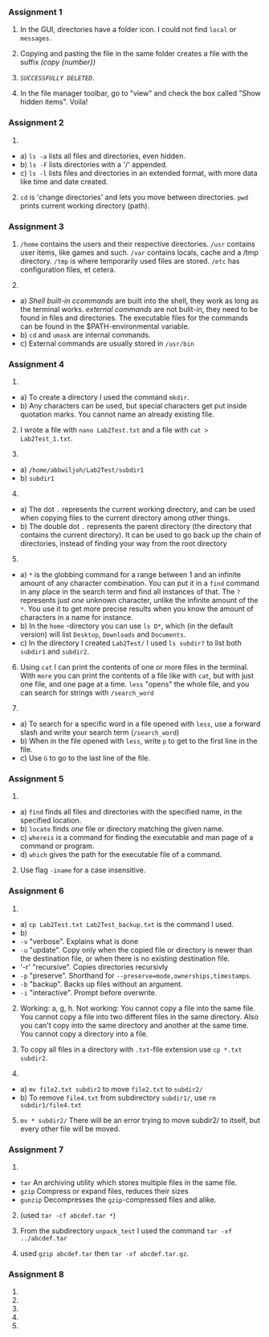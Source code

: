 ### Assignment 1
1. In the GUI, directories have a folder icon. I could not find `local` or `messages`.

2. Copying and pasting the file in the same folder creates a file with the suffix *(copy {number})*

3. *`SUCCESSFULLY DELETED`*.

4. In the file manager toolbar, go to "view" and check the box called "Show hidden items". Voila!

### Assignment 2
1. 
  * a) `ls -a` lists all files and directories, even hidden.
  * b) `ls -F` lists directories with a '/' appended.
  * c) `ls -l` lists files and directories in an extended format, with more data like time and date created.

2. `cd` is 'change directories' and lets you move between directories. `pwd` prints current working directory (path).

### Assignment 3
1. `/home` contains the users and their respective directories.
`/usr` contains user items, like games and such.
`/var` contains locals, cache and a /tmp directory.
`/tmp` is where temporarily used files are stored. 
`/etc` has configuration files, et cetera.

2. 
  * a) *Shell built-in ccommands* are built into the shell, they work as long as the terminal works. *external commands* are not bulit-in, they need to be found in  files and directories. The executable files for the commands can be found in the $PATH-environmental variable.
  * b) `cd` and `umask` are internal commands.
  * c) External commands are usually stored in `/usr/bin`


### Assignment 4
1. 
  * a) To create a directory I used the command `mkdir`.
  * b) Any characters can be used, but special characters get put inside quotation marks. You cannot name an already existing file.

2. I wrote a file with `nano Lab2Test.txt` and a file with `cat > Lab2Test_1.txt`.

3. 
  * a) `/home/abbwiljoh/Lab2Test/subdir1`
  * b) `subdir1`

4. 
  * a) The dot `.` represents the current working directory, and can be used when copying files to the current directory among other things.
  * b) The double dot `.` represents the parent directory (the directory that contains the current directory). It can be used to go back up the chain of directories, instead of finding your way from the root directory

5. 
  * a) `*` is the globbing command for a range between 1 and an infinite amount of any character combination. You can put it in a `find` command in any place in the search term and find all instances of that. The `?` represents just *one* unknown character, unlike the infinite amount of the `*`. You use it to get more precise results when you know the amount of characters in a name for instance.
  * b) In the `home` -directory you can use `ls D*`, which (in the default version) will list `Desktop`, `Downloads` and `Documents`.
  * c) In the directory I created `Lab2Test/` I used `ls subdir?` to list both `subdir1` and `subdir2`.

6. Using `cat` I can print the contents of one or more files in the terminal. With `more` you can print the contents of a file like with `cat`, but with just one file, and one page at a time. `less` "opens" the whole file, and you can search for strings with `/search_word`

7. 
  * a) To search for a specific word in a file opened with `less`, use a forward slash and write your search term (`/search_word`)
  * b) When in the file opened with `less`, write `p` to get to the first line in the file.
  * c) Use `G` to go to the last line of the file.


### Assignment 5
1. 
  * a) `find` finds all files and directories with the specified name, in the specified location.
  * b) `locate` finds *one* file or directory matching the given name.
  * c) `whereis` is a command for finding the executable and man page of a command or program.
  * d) `which` gives the path for the executable file of a command.
2. Use flag `-iname` for a case insensitive.

### Assignment 6
1.  
  * a) `cp Lab2Test.txt Lab2Test_backup.txt` is the command I used. 
  * b)   
  * `-v` "verbose". Explains what is done
  * `-u` "update". Copy only when the copied file or directory is newer than the destination file, or when there is no existing destination file.
  * '-r' "recursive". Copies directories recursivly
  * `-p` "preserve". Shorthand for `--preserve=mode,ownerships,timestamps`.
  * `-b` "backup". Backs up files without an argument.
  * `-i` "interactive". Prompt before overwrite.
  
2. Working: a, g, h. Not working: You cannot copy a file into the same file. You cannot copy a file into two different files in the same directory. Also you can't copy into the same directory and another at the same time. You cannot copy a directory into a file. 

3. To copy all files in a directory with `.txt`-file extension use `cp *.txt subdir2`.

4. 
  * a) `mv file2.txt subdir2` to move `file2.txt` to `subdir2/`
  * b) To remove `file4.txt` from subdirectory `subdir1/`, use `rm subdir1/file4.txt`

5. `mv * subdir2/` There will be an error trying to move subdir2/ to itself, but every other file will be moved.

### Assignment 7
1. 
  * `tar` An archiving utility which stores multiple files in the same file.
  * `gzip` Compress or expand files, reduces their sizes
  * `gunzip` Decompresses the `gzip`-compressed files and alike.

2. (used `tar -cf abcdef.tar *`)

3. From the subdirectory `unpack_test` I used the command `tar -xf ../abcdef.tar `

4. used `gzip abcdef.tar` then `tar -xf abcdef.tar.gz`.

### Assignment 8
1.
2.
3.
4.
5.
